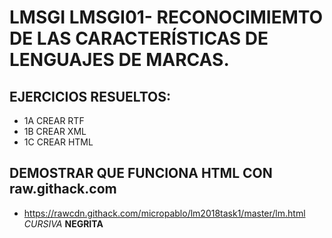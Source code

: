 # LMSGI LMSGI01- RECONOCIMIEMTO DE LAS CARACTERÍSTICAS DE LENGUAJES DE MARCAS.
## EJERCICIOS RESUELTOS: 
* 1A CREAR RTF
* 1B CREAR XML
* 1C CREAR HTML
## DEMOSTRAR QUE FUNCIONA HTML CON raw.githack.com 
* https://rawcdn.githack.com/micropablo/lm2018task1/master/lm.html
*CURSIVA*
**NEGRITA**
